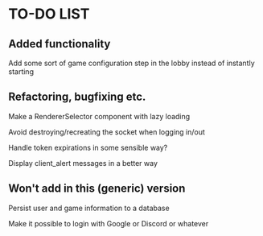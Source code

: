 TO-DO LIST
==========

Added functionality
-------------------

Add some sort of game configuration step in the lobby instead of instantly starting


Refactoring, bugfixing etc.
---------------------------

Make a RendererSelector component with lazy loading

Avoid destroying/recreating the socket when logging in/out

Handle token expirations in some sensible way?

Display client_alert messages in a better way


Won't add in this (generic) version
-----------------------------------

Persist user and game information to a database

Make it possible to login with Google or Discord or whatever
